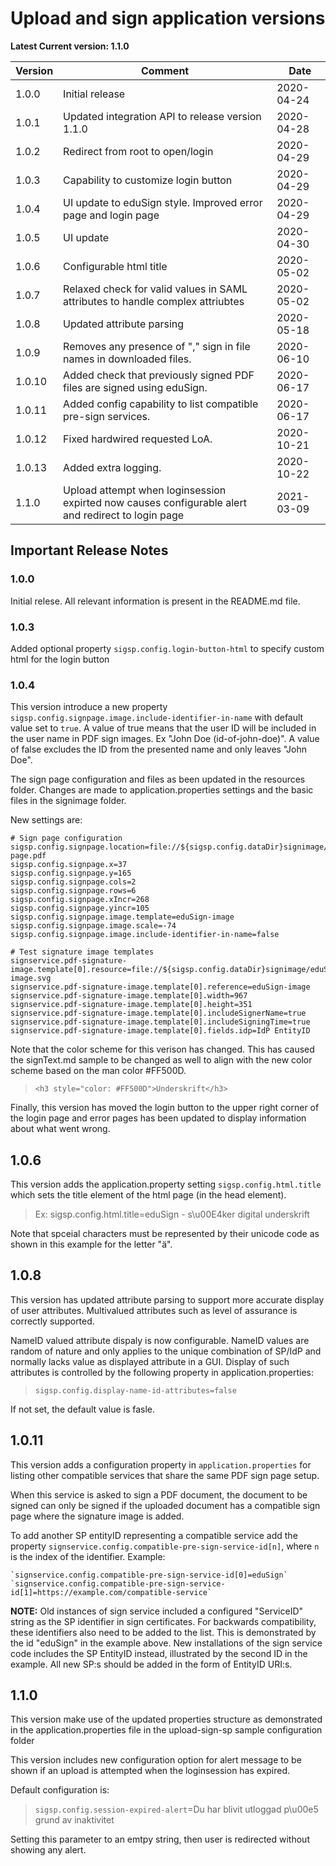 # Upload and sign application versions

**Latest Current version: 1.1.0**

Version | Comment | Date
---|---|---
1.0.0 | Initial release | 2020-04-24
1.0.1 | Updated integration API to release version 1.1.0 | 2020-04-28
1.0.2 | Redirect from root to open/login | 2020-04-29
1.0.3 | Capability to customize login button   | 2020-04-29
1.0.4 | UI update to eduSign style. Improved error page and login page | 2020-04-29
1.0.5 | UI update | 2020-04-30
1.0.6 | Configurable html title | 2020-05-02
1.0.7 | Relaxed check for valid values in SAML attributes to handle complex attriubtes | 2020-05-02
1.0.8 | Updated attribute parsing | 2020-05-18
1.0.9 | Removes any presence of "," sign in file names in downloaded files. | 2020-06-10
1.0.10 | Added check that previously signed PDF files are signed using eduSign. | 2020-06-17
1.0.11 | Added config capability to list compatible pre-sign services. | 2020-06-17
1.0.12 | Fixed hardwired requested LoA. | 2020-10-21
1.0.13 | Added extra logging. | 2020-10-22
1.1.0  | Upload attempt when loginsession expirted now causes configurable alert and redirect to login page  | 2021-03-09

## Important Release Notes

### 1.0.0
Initial relese. All relevant information is present in the README.md file.


### 1.0.3
Added optional property `sigsp.config.login-button-html` to specify custom html for the login button

### 1.0.4
This version introduce a new property `sigsp.config.signpage.image.include-identifier-in-name` with default value set to `true`.
A value of true means that the user ID will be included in the user name in PDF sign images. Ex "John Doe (id-of-john-doe)". A value of false excludes the ID
from the presented name and only leaves "John Doe".

The sign page configuration and files as been updated in the resources folder. Changes are made to application.properties settings and the basic files in the signimage folder.

New settings are:
```
# Sign page configuration
sigsp.config.signpage.location=file://${sigsp.config.dataDir}signimage/eduSign-page.pdf
sigsp.config.signpage.x=37
sigsp.config.signpage.y=165
sigsp.config.signpage.cols=2
sigsp.config.signpage.rows=6
sigsp.config.signpage.xIncr=268
sigsp.config.signpage.yincr=105
sigsp.config.signpage.image.template=eduSign-image
sigsp.config.signpage.image.scale=-74
sigsp.config.signpage.image.include-identifier-in-name=false

# Test signature image templates
signservice.pdf-signature-image.template[0].resource=file://${sigsp.config.dataDir}signimage/eduSign-image.svg
signservice.pdf-signature-image.template[0].reference=eduSign-image
signservice.pdf-signature-image.template[0].width=967
signservice.pdf-signature-image.template[0].height=351
signservice.pdf-signature-image.template[0].includeSignerName=true
signservice.pdf-signature-image.template[0].includeSigningTime=true
signservice.pdf-signature-image.template[0].fields.idp=IdP EntityID

```

Note that the color scheme for this verison has changed. This has caused the signText.md sample to be changed as well to align with the new color scheme based on the man color #FF500D.

> `<h3 style="color: #FF500D">Underskrift</h3>`

Finally, this version has moved the login button to the upper right corner of the login page and error pages has been updated to display information about what went wrong.


## 1.0.6
This version adds the application.property setting `sigsp.config.html.title` which sets the title element of the html page (in the head element).

> Ex: sigsp.config.html.title=eduSign - s\u00E4ker digital underskrift

Note that spceial characters must be represented by their unicode code as shown in this example for the letter "ä".

## 1.0.8
This version has updated attribute parsing to support more accurate display of user attributes. Multivalued attributes such as level of assurance is correctly supported.

NameID valued attribute dispaly is now configurable. NameID values are random of nature and only applies to the unique combination of SP/IdP and normally lacks value as displayed attribute in a GUI. Display of such attributes is controlled by the following property in application.properties:

> `sigsp.config.display-name-id-attributes=false`

If not set, the default value is fasle.

## 1.0.11

This version adds a configuration property in `application.properties` for listing other compatible services that share the same PDF sign page setup.

When this service is asked to sign a PDF document, the document to be signed can only be signed if the uploaded document has a compatible sign page where the signature image is added.

To add another SP entityID representing a compatible service add the property `signservice.config.compatible-pre-sign-service-id[n]`, where `n` is the index of the identifier. Example:

    `signservice.config.compatible-pre-sign-service-id[0]=eduSign`
    `signservice.config.compatible-pre-sign-service-id[1]=https://example.com/compatible-service`

**NOTE:** Old instances of sign service included a configured "ServiceID" string as the SP identifier in sign certificates. For backwards compatibility, these identifiers also need to be added to the list. This is demonstrated by the id "eduSign" in the example above. New installations of the sign service code includes the SP EntityID instead, illustrated by the second ID in the example. All new SP:s should be added in the form of EntityID URI:s.

## 1.1.0

This version make use of the updated properties structure as demonstrated in the application.properties file in the upload-sign-sp sample configuration folder

This version includes new configuration option for alert message to be shown if an upload is attempted when the loginsession has expired.

Default configuration is:

> `sigsp.config.session-expired-alert`=Du har blivit utloggad p\u00e5 grund av inaktivitet

Setting this parameter to an emtpy string, then user is redirected without showing any alert.
